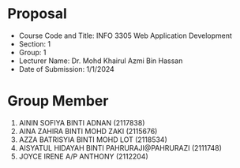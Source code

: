 # Proposal
- Course Code and Title: INFO 3305 Web Application Development
- Section: 1
- Group: 1
- Lecturer Name: Dr. Mohd Khairul Azmi Bin Hassan
- Date of Submission: 1/1/2024

# Group Member
1. AININ SOFIYA BINTI ADNAN (2117838)
2. AINA ZAHIRA BINTI MOHD ZAKI (2115676)
3. AZZA BATRISYIA BINTI MOHD LOT (2118534)
4. AISYATUL HIDAYAH BINTI PAHRURAJI@PAHRURAZI (2111748)
5. JOYCE IRENE A/P ANTHONY (2112204)



